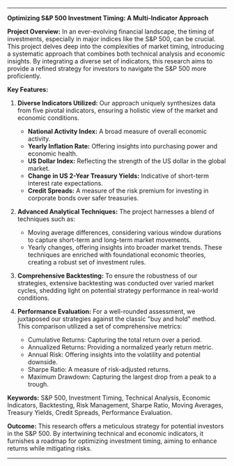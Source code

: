 
---

**Optimizing S&P 500 Investment Timing: A Multi-Indicator Approach**

**Project Overview:**
In an ever-evolving financial landscape, the timing of investments, especially in major indices like the S&P 500, can be crucial. This project delves deep into the complexities of market timing, introducing a systematic approach that combines both technical analysis and economic insights. By integrating a diverse set of indicators, this research aims to provide a refined strategy for investors to navigate the S&P 500 more proficiently.

**Key Features:**

1. **Diverse Indicators Utilized:** Our approach uniquely synthesizes data from five pivotal indicators, ensuring a holistic view of the market and economic conditions.
   - **National Activity Index:** A broad measure of overall economic activity.
   - **Yearly Inflation Rate:** Offering insights into purchasing power and economic health.
   - **US Dollar Index:** Reflecting the strength of the US dollar in the global market.
   - **Change in US 2-Year Treasury Yields:** Indicative of short-term interest rate expectations.
   - **Credit Spreads:** A measure of the risk premium for investing in corporate bonds over safer treasuries.

2. **Advanced Analytical Techniques:** The project harnesses a blend of techniques such as:
   - Moving average differences, considering various window durations to capture short-term and long-term market movements.
   - Yearly changes, offering insights into broader market trends.
   These techniques are enriched with foundational economic theories, creating a robust set of investment rules.

3. **Comprehensive Backtesting:** To ensure the robustness of our strategies, extensive backtesting was conducted over varied market cycles, shedding light on potential strategy performance in real-world conditions.

4. **Performance Evaluation:** For a well-rounded assessment, we juxtaposed our strategies against the classic "buy and hold" method. This comparison utilized a set of comprehensive metrics:
   - Cumulative Returns: Capturing the total return over a period.
   - Annualized Returns: Providing a normalized yearly return metric.
   - Annual Risk: Offering insights into the volatility and potential downside.
   - Sharpe Ratio: A measure of risk-adjusted returns.
   - Maximum Drawdown: Capturing the largest drop from a peak to a trough.

**Keywords:** S&P 500, Investment Timing, Technical Analysis, Economic Indicators, Backtesting, Risk Management, Sharpe Ratio, Moving Averages, Treasury Yields, Credit Spreads, Performance Evaluation.

**Outcome:** 
This research offers a meticulous strategy for potential investors in the S&P 500. By intertwining technical and economic indicators, it furnishes a roadmap for optimizing investment timing, aiming to enhance returns while mitigating risks.

---
